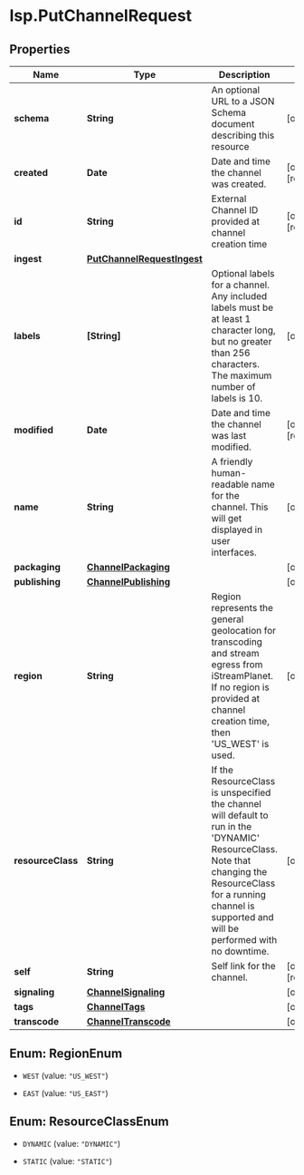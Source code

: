 # Isp.PutChannelRequest

## Properties

Name | Type | Description | Notes
------------ | ------------- | ------------- | -------------
**schema** | **String** | An optional URL to a JSON Schema document describing this resource | [optional] 
**created** | **Date** | Date and time the channel was created. | [optional] [readonly] 
**id** | **String** | External Channel ID provided at channel creation time | [optional] [readonly] 
**ingest** | [**PutChannelRequestIngest**](PutChannelRequestIngest.md) |  | 
**labels** | **[String]** | Optional labels for a channel. Any included labels must be at least 1 character long, but no greater than 256 characters. The maximum number of labels is 10. | [optional] 
**modified** | **Date** | Date and time the channel was last modified. | [optional] [readonly] 
**name** | **String** | A friendly human-readable name for the channel. This will get displayed in user interfaces. | [optional] 
**packaging** | [**ChannelPackaging**](ChannelPackaging.md) |  | [optional] 
**publishing** | [**ChannelPublishing**](ChannelPublishing.md) |  | [optional] 
**region** | **String** | Region represents the general geolocation for transcoding and stream egress from iStreamPlanet. If no region is provided at channel creation time, then &#39;US_WEST&#39; is used. | [optional] 
**resourceClass** | **String** | If the ResourceClass is unspecified the channel will default to run in the &#39;DYNAMIC&#39; ResourceClass. Note that changing the ResourceClass for a running channel is supported and will be performed with no downtime. | [optional] 
**self** | **String** | Self link for the channel. | [optional] [readonly] 
**signaling** | [**ChannelSignaling**](ChannelSignaling.md) |  | [optional] 
**tags** | [**ChannelTags**](ChannelTags.md) |  | [optional] 
**transcode** | [**ChannelTranscode**](ChannelTranscode.md) |  | [optional] 



## Enum: RegionEnum


* `WEST` (value: `"US_WEST"`)

* `EAST` (value: `"US_EAST"`)





## Enum: ResourceClassEnum


* `DYNAMIC` (value: `"DYNAMIC"`)

* `STATIC` (value: `"STATIC"`)




